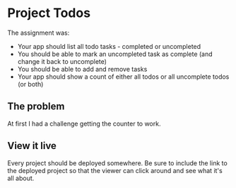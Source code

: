 # Project Todos

The assignment was:

- Your app should list all todo tasks - completed or uncompleted
- You should be able to mark an uncompleted task as complete (and change it back to uncomplete)
- You should be able to add and remove tasks
- Your app should show a count of either all todos or all uncomplete todos (or both)

## The problem

At first I had a challenge getting the counter to work.

## View it live

Every project should be deployed somewhere. Be sure to include the link to the deployed project so that the viewer can click around and see what it's all about.
